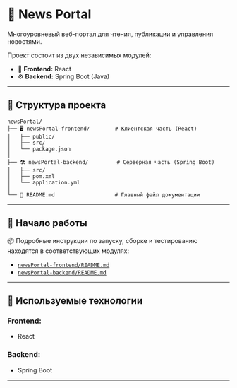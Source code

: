 # 📰 News Portal

Многоуровневый веб-портал для чтения, публикации и управления новостями.

Проект состоит из двух независимых модулей:

- 🎨 **Frontend:** React
- ⚙️ **Backend:** Spring Boot (Java)

---

## 📁 Структура проекта

```
newsPortal/
├── 🖥️ newsPortal-frontend/        # Клиентская часть (React)
│   ├── public/
│   ├── src/
│   └── package.json
│
├── 🛠️ newsPortal-backend/         # Серверная часть (Spring Boot)
│   ├── src/
│   ├── pom.xml
│   └── application.yml
│
└── 📄 README.md                   # Главный файл документации
```

---

## 🚀 Начало работы

📦 Подробные инструкции по запуску, сборке и тестированию находятся в соответствующих модулях:

- [`newsPortal-frontend/README.md`](./newsPortal-frontend/README.md)
- [`newsPortal-backend/README.md`](./newsPortal-backend/README.md)

---

## 🧰 Используемые технологии

### Frontend:

- React

### Backend:

- Spring Boot

---
